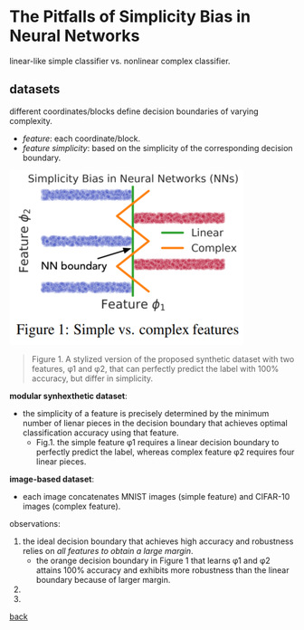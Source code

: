 # The Pitfalls of Simplicity Bias in Neural Networks

linear-like simple classifier vs. nonlinear complex classifier.<br>

## datasets
different coordinates/blocks define decision boundaries of varying complexity.<br>
- *feature*: each coordinate/block.
- *feature simplicity*: based on the simplicity of the corresponding decision boundary.

![pitfall1](pitfall1.PNG)
> Figure 1. A stylized version of the proposed synthetic dataset with two features, φ1 and φ2, that can perfectly predict the label with 100% accuracy, but differ in simplicity.

**modular synhexthetic dataset**:
- the simplicity of a feature is precisely determined by the minimum number of lienar pieces in the decision boundary that achieves optimal classification accuracy using that feature.
    - Fig.1. the simple feature φ1 requires a linear decision boundary to perfectly predict the label, whereas complex feature φ2 requires four linear pieces.

**image-based dataset**:
- each image concatenates MNIST images (simple feature) and CIFAR-10 images (complex feature).

observations:
1. the ideal decision boundary that achieves high accuracy and robustness relies on *all features to obtain a large margin*. 
    - the orange decision boundary in Figure 1 that learns φ1 and φ2 attains 100% accuracy and exhibits more robustness than the linear boundary because of larger margin. 
2. 
3. 

[back]()
